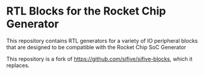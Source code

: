 # RTL Blocks for the Rocket Chip Generator

This repository contains RTL generators for a variety of IO peripheral blocks that are designed to be compatible with the Rocket Chip SoC Generator

This repository is a fork of https://github.com/sifive/sifive-blocks, which it replaces.
